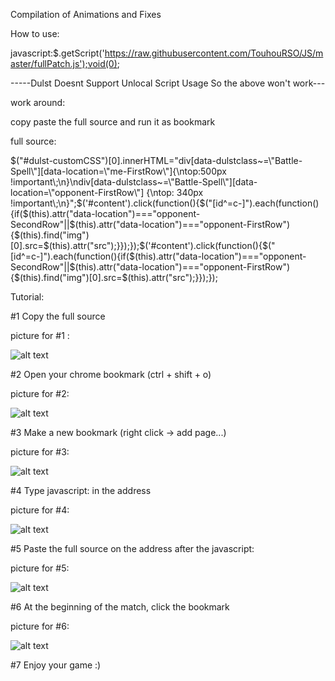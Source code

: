 Compilation of Animations and Fixes

How to use:

javascript:$.getScript('https://raw.githubusercontent.com/TouhouRSO/JS/master/fullPatch.js');void(0);

-----Dulst Doesnt Support Unlocal Script Usage So the above won't work---

work around:

copy paste the full source and run it as bookmark

full source:

$("#dulst-customCSS")[0].innerHTML="div[data-dulstclass~=\"Battle-Spell\"][data-location=\"me-FirstRow\"]{\ntop:500px !important\;\n}\ndiv[data-dulstclass~=\"Battle-Spell\"][data-location=\"opponent-FirstRow\"] {\ntop: 340px !important\;\n}";$('#content').click(function(){$("[id^=c-]").each(function(){if($(this).attr("data-location")==="opponent-SecondRow"||$(this).attr("data-location")==="opponent-FirstRow"){$(this).find("img")[0].src=$(this).attr("src");}});});$('#content').click(function(){$("[id^=c-]").each(function(){if($(this).attr("data-location")==="opponent-SecondRow"||$(this).attr("data-location")==="opponent-FirstRow"){$(this).find("img")[0].src=$(this).attr("src");}});});


Tutorial:

#1 Copy the full source

picture for #1 :

![alt text](http://puu.sh/9Qjvw/1292025b6e.jpg)

#2 Open your chrome bookmark (ctrl + shift + o)

picture for #2:

![alt text](http://puu.sh/9QjEc/d3c83dd994.jpg)

#3 Make a new bookmark (right click -> add page...)

picture for #3:

![alt text](http://puu.sh/9QjHW/a16021b401.jpg)

#4 Type    javascript:    in the address

picture for #4:

![alt text](http://puu.sh/9QjMa/2308c88662.jpg)

#5 Paste the full source on the address after the javascript:

picture for #5:

![alt text](http://puu.sh/9QjOF/369c8efc4b.jpg)

#6 At the beginning of the match, click the bookmark

picture for #6:

![alt text](http://puu.sh/9QjRM/55570cecc6.jpg)

#7 Enjoy your game :)
